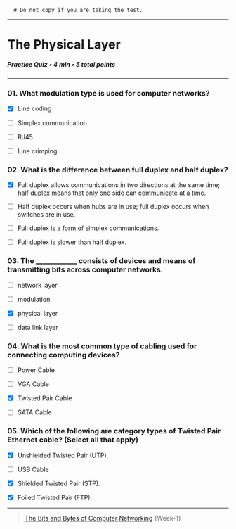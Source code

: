 ```
  # Do not copy if you are taking the test.
```
--- 

# The Physical Layer   
##### Practice Quiz • 4 min • 5 total points 
----- 


### 01.  What modulation type is used for computer networks?
    
- [x] Line coding    
- [ ] Simplex communication    
- [ ] RJ45    
- [ ] Line crimping   


### 02.  What is the difference between full duplex and half duplex?
    
- [x] Full duplex allows communications in two directions at the same time; half duplex means that only one side can communicate at a time.    
- [ ] Half duplex occurs when hubs are in use; full duplex occurs when switches are in use.    
- [ ] Full duplex is a form of simplex communications.    
- [ ] Full duplex is slower than half duplex.  


### 03.  The ____________ consists of devices and means of transmitting bits across computer networks.
    
- [ ] network layer     
- [ ] modulation    
- [x] physical layer    
- [ ] data link layer    


### 04.  What is the most common type of cabling used for connecting computing devices?
    
- [ ] Power Cable    
- [ ] VGA Cable    
- [x] Twisted Pair Cable    
- [ ] SATA Cable   


### 05.  Which of the following are category types of Twisted Pair Ethernet cable? (Select all that apply)
    
- [x] Unshielded Twisted Pair (UTP).    
- [ ] USB Cable    
- [x] Shielded Twisted Pair (STP).    
- [x] Foiled Twisted Pair (FTP).   



--- 
> [The Bits and Bytes of Computer Networking](https://www.coursera.org/learn/computer-networking/) {Week-1} 
